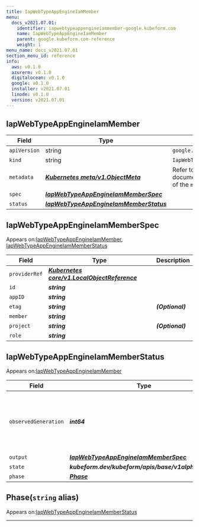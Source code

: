 ```yaml
---
title: IapWebTypeAppEngineIamMember
menu:
  docs_v2021.07.01:
    identifier: iapwebtypeappengineiammember-google.kubeform.com
    name: IapWebTypeAppEngineIamMember
    parent: google.kubeform.com-reference
    weight: 1
menu_name: docs_v2021.07.01
section_menu_id: reference
info:
  aws: v0.1.0
  azurerm: v0.1.0
  digitalocean: v0.1.0
  google: v0.1.0
  installer: v2021.07.01
  linode: v0.1.0
  version: v2021.07.01
---
```


## IapWebTypeAppEngineIamMember
| Field | Type | Description |
| ------ | ----- | ----------- |
| `apiVersion` | string | `google.kubeform.com/v1alpha1` |
|    `kind` | string | `IapWebTypeAppEngineIamMember` |
| `metadata` | ***[Kubernetes meta/v1.ObjectMeta](https://v1-18.docs.kubernetes.io/docs/reference/generated/kubernetes-api/v1.18/#objectmeta-v1-meta)***|Refer to the Kubernetes API documentation for the fields of the `metadata` field.|
| `spec` | ***[IapWebTypeAppEngineIamMemberSpec](#iapwebtypeappengineiammemberspec)***||
| `status` | ***[IapWebTypeAppEngineIamMemberStatus](#iapwebtypeappengineiammemberstatus)***||
## IapWebTypeAppEngineIamMemberSpec

Appears on:[IapWebTypeAppEngineIamMember](#iapwebtypeappengineiammember), [IapWebTypeAppEngineIamMemberStatus](#iapwebtypeappengineiammemberstatus)

| Field | Type | Description |
| ------ | ----- | ----------- |
| `providerRef` | ***[Kubernetes core/v1.LocalObjectReference](https://v1-18.docs.kubernetes.io/docs/reference/generated/kubernetes-api/v1.18/#localobjectreference-v1-core)***||
| `id` | ***string***||
| `appID` | ***string***||
| `etag` | ***string***| ***(Optional)*** |
| `member` | ***string***||
| `project` | ***string***| ***(Optional)*** |
| `role` | ***string***||
## IapWebTypeAppEngineIamMemberStatus

Appears on:[IapWebTypeAppEngineIamMember](#iapwebtypeappengineiammember)

| Field | Type | Description |
| ------ | ----- | ----------- |
| `observedGeneration` | ***int64***| ***(Optional)*** Resource generation, which is updated on mutation by the API Server.|
| `output` | ***[IapWebTypeAppEngineIamMemberSpec](#iapwebtypeappengineiammemberspec)***| ***(Optional)*** |
| `state` | ***kubeform.dev/kubeform/apis/base/v1alpha1.State***| ***(Optional)*** |
| `phase` | ***[Phase](#phase)***| ***(Optional)*** |
## Phase(`string` alias)

Appears on:[IapWebTypeAppEngineIamMemberStatus](#iapwebtypeappengineiammemberstatus)

---

